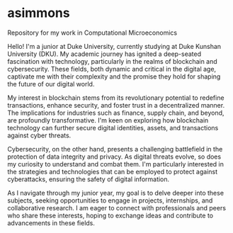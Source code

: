 # asimmons
Repository for my work in Computational Microeconomics

Hello! I'm a junior at Duke University, currently studying at Duke Kunshan University (DKU). My academic journey has ignited a deep-seated fascination with technology, particularly in the realms of blockchain and cybersecurity. These fields, both dynamic and critical in the digital age, captivate me with their complexity and the promise they hold for shaping the future of our digital world.

My interest in blockchain stems from its revolutionary potential to redefine transactions, enhance security, and foster trust in a decentralized manner. The implications for industries such as finance, supply chain, and beyond, are profoundly transformative. I'm keen on exploring how blockchain technology can further secure digital identities, assets, and transactions against cyber threats.

Cybersecurity, on the other hand, presents a challenging battlefield in the protection of data integrity and privacy. As digital threats evolve, so does my curiosity to understand and combat them. I'm particularly interested in the strategies and technologies that can be employed to protect against cyberattacks, ensuring the safety of digital information.

As I navigate through my junior year, my goal is to delve deeper into these subjects, seeking opportunities to engage in projects, internships, and collaborative research. I am eager to connect with professionals and peers who share these interests, hoping to exchange ideas and contribute to advancements in these fields.
